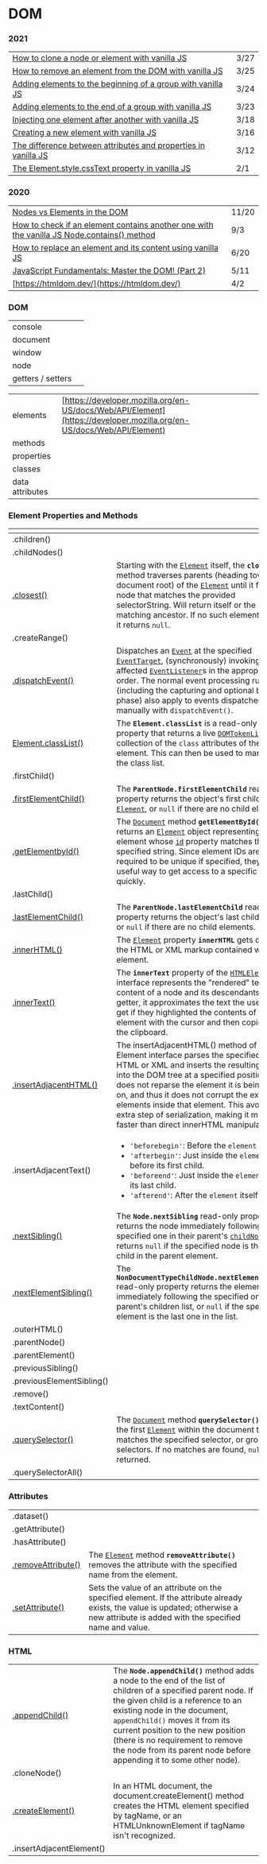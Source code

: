 # DOM

### 2021

|  |  |
| :--- | :--- |
| [How to clone a node or element with vanilla JS](https://gomakethings.com/how-to-clone-a-node-or-element-with-vanilla-js/) | 3/27 |
| [How to remove an element from the DOM with vanilla JS](https://gomakethings.com/how-to-remove-an-element-from-the-dom-with-vanilla-js/) | 3/25 |
| [Adding elements to the beginning of a group with vanilla JS](https://gomakethings.com/adding-elements-to-the-beginning-of-a-group-with-vanilla-js/) | 3/24 |
| [Adding elements to the end of a group with vanilla JS](https://gomakethings.com/adding-elements-to-the-end-of-a-group-with-vanilla-js/) | 3/23 |
| [Injecting one element after another with vanilla JS](https://gomakethings.com/injecting-one-element-after-another-with-vanilla-js/) | 3/18 |
| [Creating a new element with vanilla JS](https://gomakethings.com/creating-a-new-element-with-vanilla-js/) | 3/16 |
| [The difference between attributes and properties in vanilla JS](https://gomakethings.com/the-difference-between-attributes-and-properties-in-vanilla-js/) | 3/12 |
| [The Element.style.cssText property in vanilla JS](https://gomakethings.com/the-element.style.csstext-property-in-vanilla-js/) | 2/1 |

### 2020

|  |  |
| :--- | :--- |
| [Nodes vs Elements in the DOM](https://medium.com/@issabmsangare/nodes-vs-elements-in-the-dom-1865885d0b9b#:~:text=An%20element%20is%20a%20specific,are%20one%20type%20of%20node.) | 11/20 |
| [How to check if an element contains another one with the vanilla JS Node.contains\(\) method](https://gomakethings.com/how-to-check-if-an-element-contains-another-one-with-the-vanilla-js-node.contains-method/?mc_cid=8a49ef3986&mc_eid=[UNIQID]) | 9/3 |
| [How to replace an element and its content using vanilla JS](https://gomakethings.com/how-to-replace-an-element-and-its-content-using-vanilla-js/?mc_cid=a31a2cd0aa&mc_eid=[UNIQID]) | 6/20 |
| [JavaScript Fundamentals: Master the DOM! \(Part 2\)](https://medium.com/@timothyrobards/javascript-fundamentals-master-the-dom-part-2-bef36405598e) | 5/11 |
| [https://htmldom.dev/](https://htmldom.dev/) | 4/2 |

### DOM

|  |  |
| :--- | :--- |
| console |  |
| document |  |
| window |  |
| node |  |
| getters / setters |  |

|  |  |
| :--- | :--- |
| elements | [https://developer.mozilla.org/en-US/docs/Web/API/Element](https://developer.mozilla.org/en-US/docs/Web/API/Element) |
| methods |  |
| properties |  |
| classes |  |
| data attributes |  |

### Element Properties and Methods

<table>
  <thead>
    <tr>
      <th style="text-align:left"></th>
      <th style="text-align:left"></th>
    </tr>
  </thead>
  <tbody>
    <tr>
      <td style="text-align:left">.children()</td>
      <td style="text-align:left"></td>
    </tr>
    <tr>
      <td style="text-align:left">.childNodes()</td>
      <td style="text-align:left"></td>
    </tr>
    <tr>
      <td style="text-align:left"><a href="https://developer.mozilla.org/en-US/docs/Web/API/Element/closest">.closest()</a>
      </td>
      <td style="text-align:left">Starting with the <a href="https://developer.mozilla.org/en-US/docs/Web/API/Element"><code>Element</code></a> itself,
        the <b><code>closest()</code></b> method traverses parents (heading toward
        the document root) of the <a href="https://developer.mozilla.org/en-US/docs/Web/API/Element"><code>Element</code></a> until
        it finds a node that matches the provided selectorString. Will return itself
        or the matching ancestor. If no such element exists, it returns <code>null</code>.</td>
    </tr>
    <tr>
      <td style="text-align:left">.createRange()</td>
      <td style="text-align:left"></td>
    </tr>
    <tr>
      <td style="text-align:left"><a href="https://developer.mozilla.org/en-US/docs/Web/API/EventTarget/dispatchEvent">.dispatchEvent()</a>
      </td>
      <td style="text-align:left">Dispatches an <a href="https://developer.mozilla.org/en-US/docs/Web/API/Event"><code>Event</code></a> at
        the specified <a href="https://developer.mozilla.org/en-US/docs/Web/API/EventTarget"><code>EventTarget</code></a>,
        (synchronously) invoking the affected <a href="https://developer.mozilla.org/en-US/docs/Web/API/EventListener"><code>EventListener</code></a>s
        in the appropriate order. The normal event processing rules (including
        the capturing and optional bubbling phase) also apply to events dispatched
        manually with <code>dispatchEvent()</code>.</td>
    </tr>
    <tr>
      <td style="text-align:left"><a href="https://developer.mozilla.org/en-US/docs/Web/API/Element/classList">Element.classList()</a>
      </td>
      <td style="text-align:left">The <b><code>Element.classList</code></b> is a read-only property that returns
        a live <a href="https://developer.mozilla.org/en-US/docs/Web/API/DOMTokenList"><code>DOMTokenList</code></a> collection
        of the <code>class</code> attributes of the element. This can then be used
        to manipulate the class list.</td>
    </tr>
    <tr>
      <td style="text-align:left">.firstChild()</td>
      <td style="text-align:left"></td>
    </tr>
    <tr>
      <td style="text-align:left"><a href="https://developer.mozilla.org/en-US/docs/Web/API/ParentNode/firstElementChild">.firstElementChild()</a>
      </td>
      <td style="text-align:left">The <b><code>ParentNode.firstElementChild</code></b> read-only property
        returns the object&apos;s first child <a href="https://developer.mozilla.org/en-US/docs/Web/API/Element"><code>Element</code></a>,
        or <code>null</code> if there are no child elements.</td>
    </tr>
    <tr>
      <td style="text-align:left"><a href="https://developer.mozilla.org/en-US/docs/Web/API/Document/getElementById">.getElementbyId()</a>
      </td>
      <td style="text-align:left">The <a href="https://developer.mozilla.org/en-US/docs/Web/API/Document"><code>Document</code></a> method <b><code>getElementById()</code></b> returns
        an <a href="https://developer.mozilla.org/en-US/docs/Web/API/Element"><code>Element</code></a> object
        representing the element whose <a href="https://developer.mozilla.org/en-US/docs/Web/API/Element/id"><code>id</code></a> property
        matches the specified string. Since element IDs are required to be unique
        if specified, they&apos;re a useful way to get access to a specific element
        quickly.</td>
    </tr>
    <tr>
      <td style="text-align:left">.lastChild()</td>
      <td style="text-align:left"></td>
    </tr>
    <tr>
      <td style="text-align:left"><a href="https://developer.mozilla.org/en-US/docs/Web/API/ParentNode/lastElementChild">.lastElementChild()</a>
      </td>
      <td style="text-align:left">The <b><code>ParentNode.lastElementChild</code></b> read-only property returns
        the object&apos;s last child <a href="https://developer.mozilla.org/en-US/docs/Web/API/Element"><code>Element</code></a> or <code>null</code> if
        there are no child elements.</td>
    </tr>
    <tr>
      <td style="text-align:left"><a href="https://developer.mozilla.org/en-US/docs/Web/API/Element/innerHTML">.innerHTML()</a>
      </td>
      <td style="text-align:left">The <a href="https://developer.mozilla.org/en-US/docs/Web/API/Element"><code>Element</code></a> property <b><code>innerHTML</code></b> gets
        or sets the HTML or XML markup contained within the element.</td>
    </tr>
    <tr>
      <td style="text-align:left"><a href="https://developer.mozilla.org/en-US/docs/Web/API/HTMLElement/innerText">.innerText()</a>
      </td>
      <td style="text-align:left">The <b><code>innerText</code></b> property of the <a href="https://developer.mozilla.org/en-US/docs/Web/API/HTMLElement"><code>HTMLElement</code></a> interface
        represents the &quot;rendered&quot; text content of a node and its descendants.
        As a getter, it approximates the text the user would get if they highlighted
        the contents of the element with the cursor and then copied it to the clipboard.</td>
    </tr>
    <tr>
      <td style="text-align:left"><a href="https://developer.mozilla.org/en-US/docs/Web/API/Element/insertAdjacentHTML">.insertAdjacentHTML()</a>
      </td>
      <td style="text-align:left">The insertAdjacentHTML() method of the Element interface parses the specified
        text as HTML or XML and inserts the resulting nodes into the DOM tree at
        a specified position. It does not reparse the element it is being used
        on, and thus it does not corrupt the existing elements inside that element.
        This avoids the extra step of serialization, making it much faster than
        direct innerHTML manipulation.</td>
    </tr>
    <tr>
      <td style="text-align:left">.insertAdjacentText()</td>
      <td style="text-align:left">
        <p></p>
        <ul>
          <li><code>&apos;beforebegin&apos;</code>: Before the <code>element</code> itself.</li>
          <li><code>&apos;afterbegin&apos;</code>: Just inside the <code>element</code>,
            before its first child.</li>
          <li><code>&apos;beforeend&apos;</code>: Just inside the <code>element</code>,
            after its last child.</li>
          <li><code>&apos;afterend&apos;</code>: After the <code>element</code> itself.</li>
        </ul>
      </td>
    </tr>
    <tr>
      <td style="text-align:left"><a href="https://developer.mozilla.org/en-US/docs/Web/API/Node/nextSibling">.nextSibling()</a>
      </td>
      <td style="text-align:left">The <b><code>Node.nextSibling</code></b> read-only property returns the
        node immediately following the specified one in their parent&apos;s <a href="https://developer.mozilla.org/en-US/docs/Web/API/Node/childNodes"><code>childNodes</code></a>,
        or returns <code>null</code> if the specified node is the last child in the
        parent element.</td>
    </tr>
    <tr>
      <td style="text-align:left"><a href="https://developer.mozilla.org/en-US/docs/Web/API/NonDocumentTypeChildNode/nextElementSibling">.nextElementSibling()</a>
      </td>
      <td style="text-align:left">The <b><code>NonDocumentTypeChildNode.nextElementSibling</code></b> read-only
        property returns the element immediately following the specified one in
        its parent&apos;s children list, or <code>null</code> if the specified element
        is the last one in the list.</td>
    </tr>
    <tr>
      <td style="text-align:left">.outerHTML()</td>
      <td style="text-align:left"></td>
    </tr>
    <tr>
      <td style="text-align:left">.parentNode()</td>
      <td style="text-align:left"></td>
    </tr>
    <tr>
      <td style="text-align:left">.parentElement()</td>
      <td style="text-align:left"></td>
    </tr>
    <tr>
      <td style="text-align:left">.previousSibling()</td>
      <td style="text-align:left"></td>
    </tr>
    <tr>
      <td style="text-align:left">.previousElementSibling()</td>
      <td style="text-align:left"></td>
    </tr>
    <tr>
      <td style="text-align:left">.remove()</td>
      <td style="text-align:left"></td>
    </tr>
    <tr>
      <td style="text-align:left">.textContent()</td>
      <td style="text-align:left"></td>
    </tr>
    <tr>
      <td style="text-align:left"><a href="https://developer.mozilla.org/en-US/docs/Web/API/Document/querySelector">.querySelector()</a>
      </td>
      <td style="text-align:left">The <a href="https://developer.mozilla.org/en-US/docs/Web/API/Document"><code>Document</code></a> method <b><code>querySelector()</code></b> returns
        the first <a href="https://developer.mozilla.org/en-US/docs/Web/API/Element"><code>Element</code></a> within
        the document that matches the specified selector, or group of selectors.
        If no matches are found, <code>null</code> is returned.</td>
    </tr>
    <tr>
      <td style="text-align:left">.querySelectorAll()</td>
      <td style="text-align:left"></td>
    </tr>
  </tbody>
</table>

### Attributes

|  |  |
| :--- | :--- |
| .dataset\(\) |  |
| .getAttribute\(\) |  |
| .hasAttribute\(\) |  |
| [.removeAttribute\(\)](https://developer.mozilla.org/en-US/docs/Web/API/Element/removeAttribute) | The [`Element`](https://developer.mozilla.org/en-US/docs/Web/API/Element) method **`removeAttribute()`** removes the attribute with the specified name from the element. |
| [.setAttribute\(\)](https://developer.mozilla.org/en-US/docs/Web/API/Element/setAttribute) | Sets the value of an attribute on the specified element. If the attribute already exists, the value is updated; otherwise a new attribute is added with the specified name and value. |

### HTML

|  |  |
| :--- | :--- |
| [.appendChild\(\)](https://developer.mozilla.org/en-US/docs/Web/API/Node/appendChild) | The **`Node.appendChild()`** method adds a node to the end of the list of children of a specified parent node. If the given child is a reference to an existing node in the document, `appendChild()` moves it from its current position to the new position \(there is no requirement to remove the node from its parent node before appending it to some other node\). |
| .cloneNode\(\) |  |
| [.createElement\(\)](https://developer.mozilla.org/en-US/docs/Web/API/Document/createElement) | In an HTML document, the document.createElement\(\) method creates the HTML element specified by tagName, or an HTMLUnknownElement if tagName isn't recognized. |
| .insertAdjacentElement\(\) |  |

